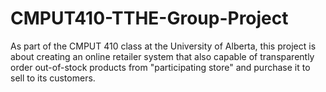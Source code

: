 CMPUT410-TTHE-Group-Project
===========================

As part of the CMPUT 410 class at the University of Alberta, this project is about creating an online retailer system that also capable of transparently order out-of-stock products from "participating store" and purchase it to sell to its customers.